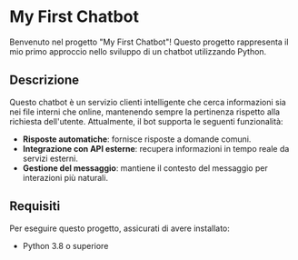 # My First Chatbot

Benvenuto nel progetto "My First Chatbot"! Questo progetto rappresenta il mio primo approccio nello sviluppo di un chatbot utilizzando Python.

## Descrizione

Questo chatbot è un servizio clienti intelligente che cerca informazioni sia nei file interni che online, mantenendo sempre la pertinenza rispetto alla richiesta dell'utente. Attualmente, il bot supporta le seguenti funzionalità:

- **Risposte automatiche**: fornisce risposte a domande comuni.
- **Integrazione con API esterne**: recupera informazioni in tempo reale da servizi esterni.
- **Gestione del messaggio**: mantiene il contesto del messaggio per interazioni più naturali.

## Requisiti

Per eseguire questo progetto, assicurati di avere installato:

- Python 3.8 o superiore

